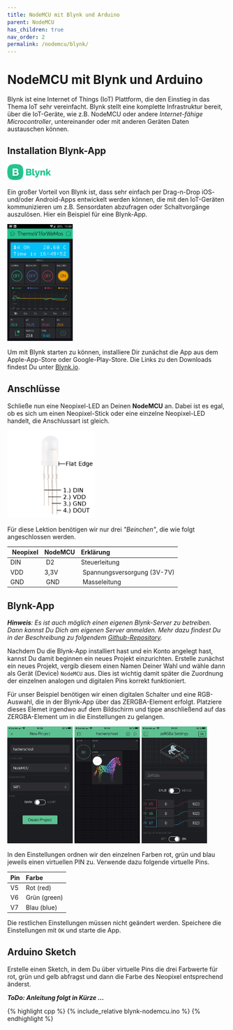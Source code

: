 ```yaml
---
title: NodeMCU mit Blynk und Arduino
parent: NodeMCU
has_children: true
nav_order: 2
permalink: /nodemcu/blynk/
---
```


# NodeMCU mit Blynk und Arduino

Blynk ist eine Internet of Things (IoT) Plattform, die den Einstieg in das Thema IoT sehr vereinfacht. Blynk stellt eine komplette Infrastruktur bereit, über die IoT-Geräte, wie z.B. NodeMCU oder andere _Internet-fähige Microcontroller_, untereinander oder mit anderen Geräten Daten austauschen können.

## Installation Blynk-App

<a href="https://blynk.io/"><img src="./blynk_logo.png" width="100px"/></a>


Ein großer Vorteil von Blynk ist, dass sehr einfach per Drag-n-Drop iOS- und/oder Android-Apps entwickelt werden können, die mit den IoT-Geräten kommunizieren um z.B. Sensordaten abzufragen oder Schaltvorgänge auszulösen. Hier ein Beispiel für eine Blynk-App.

<img src="./blynk.png" width="150px"/>

Um mit Blynk starten zu können, installiere Dir zunächst die App aus dem Apple-App-Store oder Google-Play-Store. Die Links zu den Downloads findest Du unter [Blynk.io](https://blynk.io/).

## Anschlüsse

Schließe nun eine Neopixel-LED an Deinen __NodeMCU__ an. Dabei ist es egal, ob es sich um einen Neopixel-Stick oder eine einzelne Neopixel-LED handelt, die Anschlussart ist gleich.

<img src="./neopixel_single_pins.jpg" width="200px"/>

Für diese Lektion benötigen wir nur drei _"Beinchen"_, die wie folgt angeschlossen werden.

| Neopixel | NodeMCU | Erklärung|
|---|:---|:---|
|DIN | D2 | Steuerleitung|
|VDD | 3,3V | Spannungsversorgung (3V-7V)|
|GND | GND | Masseleitung|

## Blynk-App

___Hinweis__: Es ist auch möglich einen eigenen Blynk-Server zu betreiben. Dann kannst Du Dich am eigenen Server anmelden. Mehr dazu findest Du in der Beschreibung zu folgendem [Github-Repository](https://github.com/blynkkk/blynk-server)._

Nachdem Du die Blynk-App installiert hast und ein Konto angelegt hast, kannst Du damit beginnen ein neues Projekt einzurichten. Erstelle zunächst ein neues Projekt, vergib diesem einen Namen Deiner Wahl und wähle dann als Gerät (Device) `NodeMCU` aus. Dies ist wichtig damit später die Zuordnung der einzelnen analogen und digitalen Pins korrekt funktioniert.

Für unser Beispiel benötigen wir einen digitalen Schalter und eine RGB-Auswahl, die in der Blynk-App über das ZERGBA-Element erfolgt. Platziere dieses Elemet irgendwo auf dem Bildschirm und tippe anschließend auf das ZERGBA-Element um in die Einstellungen zu gelangen.


<img src="./blynk3.png" width="150px"/>
<img src="./blynk1.png" width="150px"/>
<img src="./blynk2.png" width="150px"/>

In den Einstellungen ordnen wir den einzelnen Farben rot, grün und blau jeweils einen virtuellen PIN zu. Verwende dazu folgende virtuelle Pins.

|Pin | Farbe|
|---|:---|
|V5 |Rot (red) |
|V6 |Grün (green)|
|V7 |Blau (blue) |

Die restlichen Einstellungen müssen nicht geändert werden. Speichere die Einstellungen mit `OK` und starte die App.

## Arduino Sketch

Erstelle einen Sketch, in dem Du über virtuelle Pins die drei Farbwerte für rot, grün und gelb abfragst und dann die Farbe des Neopixel entsprechend änderst.

___ToDo: Anleitung folgt in Kürze ...___

{% highlight cpp %}
    {% include_relative blynk-nodemcu.ino %}
{% endhighlight %}